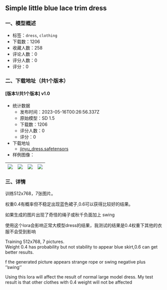 ## Simple little blue lace trim dress
### 一、模型概述

- 标签：`dress`, `clothing`
- 下载数：1206
- 收藏人数：258
- 评论人数：0
- 评分人数：0
- 评分：0

### 二、下载地址（共1个版本）

#### [版本1/共1个版本] v1.0

- 统计数据
  - 发布时间：2023-05-16T00:26:56.337Z
  - 原始模型：SD 1.5
  - 下载数：1206
  - 评分人数：0
  - 评分：0
- 下载地址
  - [jinyu_dress.safetensors](https://civitai.com/api/download/models/71800)
- 样例图像：

| <img src="https://image.civitai.com/xG1nkqKTMzGDvpLrqFT7WA/83e52678-a089-4e2b-8807-e8bbcb992796/width=450/802106.jpeg" /> | <img src="https://image.civitai.com/xG1nkqKTMzGDvpLrqFT7WA/22f87cbb-8a4c-43c2-bb76-189aea0cba0d/width=450/802111.jpeg" /> | <img src="https://image.civitai.com/xG1nkqKTMzGDvpLrqFT7WA/55a7ff60-06af-4a1d-b7fb-d7cbbf0f7922/width=450/802114.jpeg" /> | <img src="https://image.civitai.com/xG1nkqKTMzGDvpLrqFT7WA/042dad1c-5a98-4970-b323-87940f31463e/width=450/802115.jpeg" /> |
| ---- | ---- | ---- | ---- |


### 三、详情
<p>训练512x768，7张图片。</p><p>权重0.4有概率但不稳定出现蓝色裙子,0.6可以获得比较好的结果。</p><p>如果生成的图片出现了奇怪的绳子或秋千负面加上 swing</p><p>使用这个lora会影响正常大模型dress的结果，我测试的结果是0.4权重下其他的衣服不会受到影响</p><p>Training 512x768, 7 pictures.<br />Weight 0.4 has probability but not stability to appear blue skirt,0.6 can get better results.</p><p>f the generated picture appears strange rope or swing negative plus ‘’swing‘’</p><p>Using this lora will affect the result of normal large model dress. My test result is that other clothes with 0.4 weight will not be affected</p><p></p>